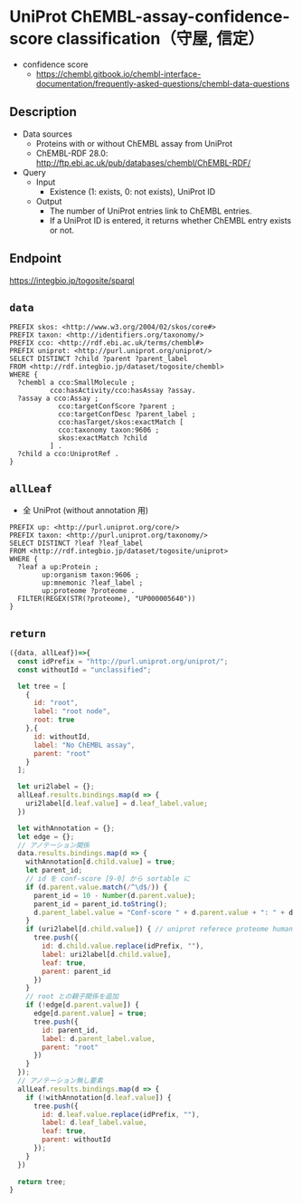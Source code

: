 # UniProt ChEMBL-assay-confidence-score classification（守屋, 信定）

- confidence score
  - https://chembl.gitbook.io/chembl-interface-documentation/frequently-asked-questions/chembl-data-questions

## Description
 
- Data sources
    - Proteins with or without ChEMBL assay from UniProt
    - ChEMBL-RDF 28.0: http://ftp.ebi.ac.uk/pub/databases/chembl/ChEMBL-RDF/
- Query
    - Input
        - Existence (1: exists, 0: not exists), UniProt ID
    - Output
        - The number of UniProt entries link to ChEMBL entries.
        - If a UniProt ID is entered, it returns whether ChEMBL entry exists or not.

## Endpoint
https://integbio.jp/togosite/sparql

## `data`
```sparql
PREFIX skos: <http://www.w3.org/2004/02/skos/core#>
PREFIX taxon: <http://identifiers.org/taxonomy/>
PREFIX cco: <http://rdf.ebi.ac.uk/terms/chembl#>
PREFIX uniprot: <http://purl.uniprot.org/uniprot/>
SELECT DISTINCT ?child ?parent ?parent_label
FROM <http://rdf.integbio.jp/dataset/togosite/chembl>
WHERE {
  ?chembl a cco:SmallMolecule ;
          cco:hasActivity/cco:hasAssay ?assay.
  ?assay a cco:Assay ;
            cco:targetConfScore ?parent ;
            cco:targetConfDesc ?parent_label ;
            cco:hasTarget/skos:exactMatch [
            cco:taxonomy taxon:9606 ;
            skos:exactMatch ?child
          ] . 
  ?child a cco:UniprotRef .
}
```

## `allLeaf`
- 全 UniProt (without annotation 用)
```sparql
PREFIX up: <http://purl.uniprot.org/core/>
PREFIX taxon: <http://purl.uniprot.org/taxonomy/>
SELECT DISTINCT ?leaf ?leaf_label
FROM <http://rdf.integbio.jp/dataset/togosite/uniprot>
WHERE {
  ?leaf a up:Protein ;
        up:organism taxon:9606 ;
        up:mnemonic ?leaf_label ;
        up:proteome ?proteome .
  FILTER(REGEX(STR(?proteome), "UP000005640"))
}
```

## `return`

```javascript
({data, allLeaf})=>{
  const idPrefix = "http://purl.uniprot.org/uniprot/";
  const withoutId = "unclassified";

  let tree = [
    {
      id: "root",
      label: "root node",
      root: true
    },{
      id: withoutId,
      label: "No ChEMBL assay",
      parent: "root"
    }
  ];

  let uri2label = {};
  allLeaf.results.bindings.map(d => {
    uri2label[d.leaf.value] = d.leaf_label.value;
  })

  let withAnnotation = {};
  let edge = {};
  // アノテーション関係
  data.results.bindings.map(d => {
    withAnnotation[d.child.value] = true;
    let parent_id;
    // id を conf-score [9-0] から sortable に
    if (d.parent.value.match(/^\d$/)) {
      parent_id = 10 - Number(d.parent.value);
      parent_id = parent_id.toString();
      d.parent_label.value = "Conf-score " + d.parent.value + ": " + d.parent_label.value;
    }
    if (uri2label[d.child.value]) { // uniprot referece proteome human にあるもの "UP000005640"
      tree.push({
        id: d.child.value.replace(idPrefix, ""),
        label: uri2label[d.child.value],
        leaf: true,
        parent: parent_id
      })
    }
    // root との親子関係を追加
    if (!edge[d.parent.value]) {
      edge[d.parent.value] = true;
      tree.push({     
        id: parent_id,
        label: d.parent_label.value,
        parent: "root"
      })
    }
  });
  // アノテーション無し要素
  allLeaf.results.bindings.map(d => {
    if (!withAnnotation[d.leaf.value]) {
      tree.push({
        id: d.leaf.value.replace(idPrefix, ""),
        label: d.leaf_label.value,
        leaf: true,
        parent: withoutId
      });
    }
  })
  
  return tree;
}
```